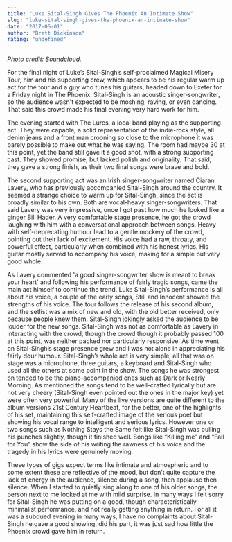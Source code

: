 ```yaml
---
title: "Luke Sital-Singh Gives The Phoenix An Intimate Show"
slug: "luke-sital-singh-gives-the-phoenix-an-intimate-show"
date: "2017-06-01"
author: "Brett Dickinson"
rating: "undefined"
---
```


_Photo credit: [Soundcloud](https://blog.soundcloud.com/tag/austin/)._

For the final night of Luke’s Sital-Singh’s self-proclaimed Magical Misery Tour, him and his supporting crew, which appears to be his regular warm up act for the tour and a guy who tunes his guitars, headed down to Exeter for a Friday night in The Phoenix. Sital-Singh is an acoustic singer-songwriter, so the audience wasn't expected to be moshing, raving, or even dancing. That said this crowd made his final evening very hard work for him.

The evening started with The Lures, a local band playing as the supporting act. They were capable, a solid representation of the indie-rock style, all denim jeans and a front man crooning so close to the microphone it was barely possible to make out what he was saying. The room had maybe 30 at this point, yet the band still gave it a good shot, with a strong supporting cast. They showed promise, but lacked polish and originality. That said, they gave a strong finish, as their two final songs were brave and bold.

The second supporting act was an Irish singer-songwriter named Ciaran Lavery, who has previously accompanied Sital-Singh around the country. It seemed a strange choice to warm up for Sital-Singh, since the act is broadly similar to his own. Both are vocal-heavy singer-songwriters. That said Lavery was very impressive, once I got past how much he looked like a ginger Bill Hader. A very comfortable stage presence, he got the crowd laughing with him with a conversational approach between songs. Heavy with self-deprecating humour lead to a gentle mockery of the crowd, pointing out their lack of excitement. His voice had a raw, throaty, and powerful effect, particularly when combined with his honest lyrics. His guitar mostly served to accompany his voice, making for a simple but very good whole.

As Lavery commented 'a good singer-songwriter show is meant to break your heart' and following his performance of fairly tragic songs, came the main act himself to continue the trend. Luke Sital-Singh’s performance is all about his voice, a couple of the early songs, Still and Innocent showed the strengths of his voice. The tour follows the release of his second album, and the setlist was a mix of new and old, with the old better received, only because people knew them. Sital-Singh jokingly asked the audience to be louder for the new songs. Sital-Singh was not as comfortable as Lavery in interacting with the crowd, though the crowd though it probably passed 100 at this point, was neither packed nor particularly responsive. As time went on Sital-Singh’s stage presence grew and I was not alone in appreciating his fairly dour humour. Sital-Singh’s whole act is very simple, all that was on stage was a microphone, three guitars, a keyboard and Sital-Singh who used all the others at some point in the show. The songs he was strongest on tended to be the piano-accompanied ones such as Dark or Nearly Morning. As mentioned the songs tend to be well-crafted lyrically but are not very cheery (Sital-Singh even pointed out the ones in the major key) yet were often very powerful. Many of the live versions are quite different to the album versions 21st Century Heartbeat, for the better, one of the highlights of his set, maintaining this self-crafted image of the serious poet but showing his vocal range to intelligent and serious lyrics. However one or two songs such as Nothing Stays the Same felt like Sital-Singh was pulling his punches slightly, though it finished well. Songs like “Killing me” and “Fail for You” show the side of his writing the rawness of his voice and the tragedy in his lyrics were genuinely moving.

These types of gigs expect terms like intimate and atmospheric and to some extent these are reflective of the mood, but don’t quite capture the lack of energy in the audience, silence during a song, then applause then silence. When I started to quietly sing along to one of his older songs, the person next to me looked at me with mild surprise. In many ways I felt sorry for Sital-Singh he was putting on a good, though characteristically minimalist performance, and not really getting anything in return. For all it was a subdued evening in many ways, I have no complaints about Sital-Singh he gave a good showing, did his part, it was just sad how little the Phoenix crowd gave him in return.
